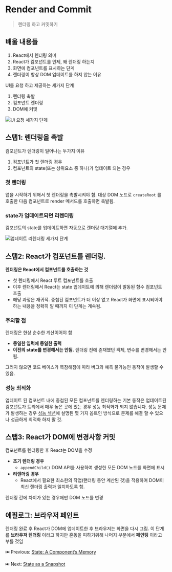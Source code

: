 # Render and Commit

> 렌더링 하고 커밋하기 

## 배울 내용들

1. React에서 렌더링 의미
2. React가 컴포넌트를 언제, 왜 렌더링 하는지
3. 화면에 컴포넌트를 표시하는 단계
4. 렌더링이 항상 DOM 업데이트를 하지 않는 이유

UI를 요청 하고 제공하는 세가지 단계

1. 렌더링 촉발
2. 컴포넌트 렌더링
3. DOM에 커밋

![Ui 요청 세가지 단계](https://github.com/codingjwp/mindpalace/assets/113403155/825b3ee9-c49c-4b3b-b497-021b466c06bb)


## 스탭1: 렌더링을 촉발

컴포넌트가 렌더링이 일어나는 두가지 이유

1. 컴포넌트가 첫 렌더링 경우
2. 컴포넌트의 state(또는 상위요소 중 하나)가 업데이트 되는 경우

### 첫 렌더링

앱을 시작하기 위해서 첫 렌더링을 촉발시켜야 함. 대상 DOM 노드로 `createRoot` 를 호출한 다음 컴포넌트로 render 메서드를 호출하면 촉발됨.

### state가 업데이트되면 리렌더링

컴포넌트의 state를 업데이트하면 자동으로 렌더링 대기열에 추가.

![업데이트 리렌더링 세가지 단계](https://github.com/codingjwp/mindpalace/assets/113403155/7b513519-5bba-463e-9437-ff3736d82698)


## 스탭2: React가 컴포넌트를 렌더링.

**렌더링은 React에서 컴포넌트를 호출하는 것**

- 첫 렌더링에서 React 루트 컴포넌트를 호출
- 이후 렌더링에서 React는 state 업데이트에 의해 렌더링이 발동된 함수 컴포넌트 호출
- 해당 과정은 재귀적. 중첩된 컴포넌트가 더 이상 없고 React가 화면에 표시되어야하는 내용을 정확히 알 때까지 이 단계는 계속됨.

### 주의할 점

렌더링은 한상 순수한 계산이어야 함

- **동일한 입력에 동일한 출력**
- **이전의 state를 변경해서는 안됨.**  렌더링 전에 존재했던 객체, 변수를 변경해서는 안됨.

그러지 않으면 코드 베이스가 복잠해짐에 따라 버그와 예측 불가능인 동작이 발생할 수 있음.

### 성능 최적화

업데이트 된 컴포넌트 내에 중첩된 모든 컴포넌트를 렌더링하는 기본 동작은 업데이트된 컴포넌트가 트리에서 매우 높은 곳에 있는 경우 성능 최적화가 되지 않습니다. 성능 문제가 발생하는 경우 [성능 섹션](https://legacy.reactjs.org/docs/optimizing-performance.html)에 설명된 몇 가지 옵트인 방식으로 문제를 해결 할 수 있으나 성급하게 최적화 하지 말 것.

## 스탭3: React가 DOM에 변경사항 커밋

컴포넌트를 렌더링한 후 React는 DOM을 수정

- **초기 렌더링 경우**
    - `appendChild()` DOM API를 사용하여 생성한 모든 DOM 노드를 화면에 표시
- **리렌더링 경우**
    - React에서 필요한 최소한의 작업(랜더링 동안 계산된 것)을 적용하여 DOM이 최신 렌더링 출력과 일치하도록 함.

렌더링 간에 차이가 있는 경우에만 DOM 노드를 변경

## 에필로그: 브라우저 페인트

렌더링 완료 후 React가 DOM에 업데이트한 후 브라우저는 화면을 다시 그림. 이 단계를 **브라우저 렌더링** 이라고 하지만 혼동을 피하기위해 나머지 부분에서 **페인팅** 이라고 부를 것임

⏮️ Previous: [State: A Component’s Memory](./015-리액트%20State%20A%20Component’s%20Memory.md)

⏭️ Next: [State as a Snapshot](./017-리액트%20State%20as%20a%20Snapshot.md)
